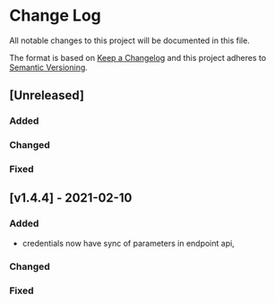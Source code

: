 
# Change Log
All notable changes to this project will be documented in this file.
 
The format is based on [Keep a Changelog](http://keepachangelog.com/)
and this project adheres to [Semantic Versioning](http://semver.org/).
 
## [Unreleased] 
 

 
### Added

 
### Changed
 
### Fixed
 
## [v1.4.4] - 2021-02-10
  
### Added
- credentials now have sync of parameters in endpoint api,

### Changed

### Fixed
 
